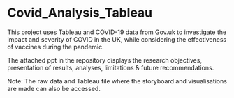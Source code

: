 # Covid_Analysis_Tableau

This project uses Tableau and COVID-19 data from Gov.uk to investigate the impact and severity of COVID in the UK, while considering the effectiveness of vaccines during the pandemic.

The attached ppt in the repository displays the research objectives, presentation of results, analyses, limitations & future recommendations.

Note: The raw data and Tableau file where the storyboard and visualisations are made can also be accessed.
